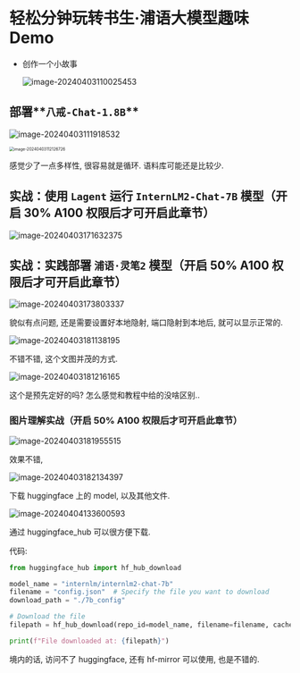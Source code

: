 # 轻松分钟玩转书生·浦语大模型趣味 Demo

- 创作一个小故事

  ![image-20240403110025453](https://raw.githubusercontent.com/zhuhu00/img/master/20240403110025.png)

## 部署**`八戒-Chat-1.8B`**

![image-20240403111918532](https://raw.githubusercontent.com/zhuhu00/img/master/20240403111918.png)

<img src="https://raw.githubusercontent.com/zhuhu00/img/master/20240403112126.png" alt="image-20240403112126726" style="zoom:50%;" />

感觉少了一点多样性, 很容易就是循环. 语料库可能还是比较少. 

## **实战：使用 `Lagent` 运行 `InternLM2-Chat-7B` 模型（开启 30% A100 权限后才可开启此章节）**

![image-20240403171632375](https://raw.githubusercontent.com/zhuhu00/img/master/20240403171633.png)

## **实战：实践部署 `浦语·灵笔2` 模型（开启 50% A100 权限后才可开启此章节）**

![image-20240403173803337](https://raw.githubusercontent.com/zhuhu00/img/master/20240403173803.png)

貌似有点问题, 还是需要设置好本地隐射, 端口隐射到本地后, 就可以显示正常的. 

![image-20240403181138195](https://raw.githubusercontent.com/zhuhu00/img/master/20240403181138.png)

不错不错, 这个文图并茂的方式. 

![image-20240403181216165](https://raw.githubusercontent.com/zhuhu00/img/master/20240403181216.png)

这个是预先定好的吗? 怎么感觉和教程中给的没啥区别.. 

### **图片理解实战（开启 50% A100 权限后才可开启此章节）**

![image-20240403181955515](https://raw.githubusercontent.com/zhuhu00/img/master/20240403181955.png)

效果不错, 

![image-20240403182134397](https://raw.githubusercontent.com/zhuhu00/img/master/20240403182134.png)

下载 huggingface 上的 model, 以及其他文件. 

![image-20240404133600593](https://raw.githubusercontent.com/zhuhu00/img/master/20240404133601.png)

通过 huggingface_hub 可以很方便下载. 

代码: 

```python
from huggingface_hub import hf_hub_download

model_name = "internlm/internlm2-chat-7b"
filename = "config.json"  # Specify the file you want to download
download_path = "./7b_config"

# Download the file
filepath = hf_hub_download(repo_id=model_name, filename=filename, cache_dir=download_path)

print(f"File downloaded at: {filepath}")

```

境内的话, 访问不了 huggingface, 还有 hf-mirror 可以使用, 也是不错的. 